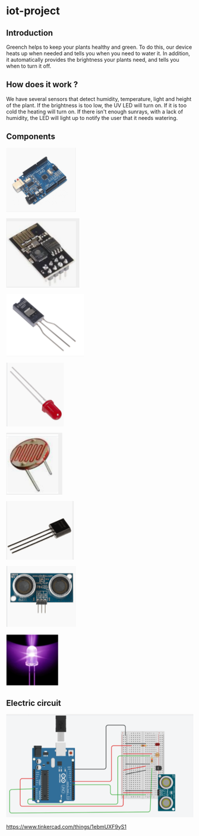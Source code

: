 # iot-project

## Introduction

Greench helps to keep your plants healthy and green. To do this, our device heats up when needed and tells you when you need to water it. In addition, it automatically provides the brightness your plants need, and tells you when to turn it off.

## How does it work ?

We have several sensors that detect humidity, temperature, light and height of the plant. If the brightness is too low, the UV LED will turn on. If it is too cold the heating will turn on. If there isn't enough sunrays, with a lack of humidity, the LED will light up to notify the user that it needs watering.

## Components

![Arduino](images/Arduino.PNG "Arduino")

![ESP8266](images/ESP8266.PNG "ESP8266")


![capteur humidité](images/humidite.PNG "")

![LED](images/LED.PNG "")

![photorésistance](images/lum.PNG "")

![capteur température](images/temp.PNG "")

![capteur ultrason](images/ultrason.PNG "")

![LED UV](images/uv.PNG "")

## Electric circuit

![LED UV](images/circuit.PNG "")

https://www.tinkercad.com/things/1ebmUXF9yS1
